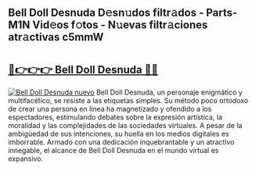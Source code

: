 ## Bell Doll Desnuda D𝚎sn𝚞dos filtr𝚊dos - Parts-M1N Vid𝚎os f𝚘tos - N𝚞evas filtr𝚊ciones atr𝚊ctivas c5mmW

# <h2><a href="http://mb49xpi.tromn.icu/?c=Bell+Doll+Desnuda">🔗👉👉👉 Bell Doll Desnuda 🔗🔗</a></h2>

[![Bell Doll Desnuda nuevo](https://i.imgur.com/pEAQMta.gif)](http://mb49xpi.tromn.icu/?c=Bell+Doll+Desnuda)
Bell Doll Desnuda, un personaje enigmático y multifacético, se resiste a las etiquetas simples. Su método poco ortodoxo de crear una persona en línea ha magnetizado y ofendido a los espectadores, estimulando debates sobre la expresión artística, la moralidad y las complejidades de las sociedades virtuales. A pesar de la ambigüedad de sus intenciones, su huella en los medios digitales es imborrable. Armado con una dedicación inquebrantable y un atractivo innegable, el alcance de Bell Doll Desnuda en el mundo virtual es expansivo.
